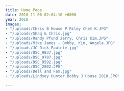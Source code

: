 ```yaml
---
title: Home Page
date: 2018-11-06 02:04:10 +0000
year: 2018
images:
- "/uploads/Chris B House P Riley Chet K.JPG"
- "/uploads/Shaq & Chris.jpg"
- "/uploads/Randy Pfund Jerry, Chris Kim.JPG"
- "/uploads/Mike James - Bobby, Kim, Angela.JPG"
- "/uploads/JC Dick Paulete.jpg"
- "/uploads/DSC_9837.jpg"
- "/uploads/DSC_9787.jpg"
- "/uploads/DSC_9592.jpg"
- "/uploads/DSC_2802.JPG"
- "/uploads/Dell and Fam.jpg"
- "/uploads/Lindsey Hunter Bobby J House 2018.JPG"

---
```

